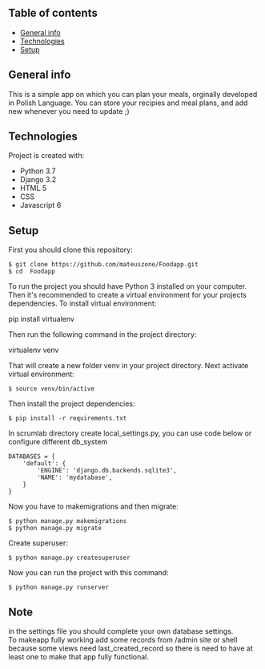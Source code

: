 ## Table of contents
* [General info](#general-info)
* [Technologies](#technologies)
* [Setup](#setup)

## General info
This is a simple app on which you can plan your meals, orginally developed in Polish Language. You can store your recipies
and meal plans, and add new whenever you need to update ;)
	
## Technologies
Project is created with:
* Python 3.7
* Django 3.2
* HTML 5
* CSS
* Javascript 6

## Setup
First you should clone this repository:

```
$ git clone https://github.com/mateuszone/Foodapp.git
$ cd  Foodapp
```
To run the project you should have Python 3 installed on your computer. Then it's recommended to create a virtual environment for your projects dependencies. To install virtual environment:

pip install virtualenv

Then run the following command in the project directory:

virtualenv venv

That will create a new folder venv in your project directory. Next activate virtual environment:

```
$ source venv/bin/active
```

Then install the project dependencies:

```
$ pip install -r requirements.txt
```

In scrumlab directory create local_settings.py, you can use code below or configure different db_system

```
DATABASES = {
    'default': {
        'ENGINE': 'django.db.backends.sqlite3',
        'NAME': 'mydatabase',
    }
}
```

Now you have to makemigrations and then migrate:

```
$ python manage.py makemigrations
$ python manage.py migrate

```


Create superuser:

```
$ python manage.py createsuperuser
```

Now you can run the project with this command:

```
$ python manage.py runserver
```

## Note
in the settings file you should complete your own database settings.</br>
To makeapp fully working add some records from /admin site or shell because some views need last_created_record so there is need to have at least one to make that app fully functional.








